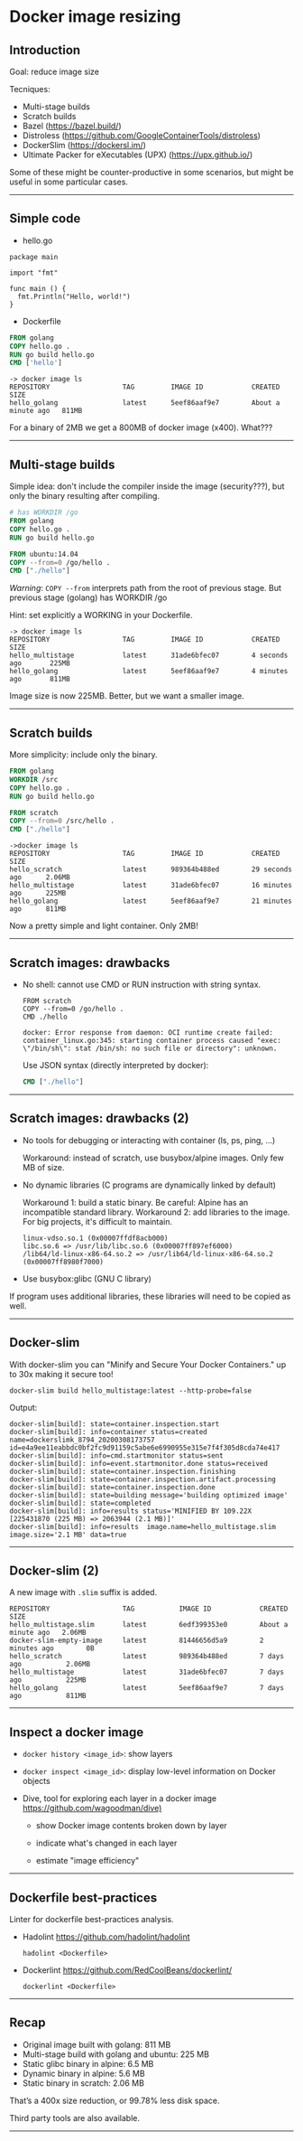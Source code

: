 # Docker image resizing

## Introduction

Goal: reduce image size

Tecniques:
- Multi-stage builds
- Scratch builds
- Bazel (https://bazel.build/)
- Distroless (https://github.com/GoogleContainerTools/distroless)
- DockerSlim (https://dockersl.im/)
- Ultimate Packer for eXecutables (UPX) (https://upx.github.io/) 

Some of these might be counter-productive in some scenarios, but might be useful in some particular cases.

---

## Simple code

- hello.go

```golang
package main

import "fmt"

func main () {
  fmt.Println("Hello, world!")
}
```

- Dockerfile

```dockerfile
FROM golang
COPY hello.go .
RUN go build hello.go
CMD ['hello']
```

```
-> docker image ls
REPOSITORY                  TAG         IMAGE ID            CREATED              SIZE
hello_golang                latest      5eef86aaf9e7        About a minute ago   811MB
```

For a binary of 2MB we get a 800MB of docker image (x400). What???

---

## Multi-stage builds

Simple idea: don't include the compiler inside the image (security???), but only the binary resulting after compiling.

```dockerfile
# has WORKDIR /go
FROM golang 
COPY hello.go .
RUN go build hello.go

FROM ubuntu:14.04
COPY --from=0 /go/hello .
CMD ["./hello"]
```

*Warning*: `COPY --from` interprets path from the root of previous stage.
But previous stage (golang) has WORKDIR /go

Hint: set explicitly a WORKING in your Dockerfile.

```
-> docker image ls
REPOSITORY                  TAG         IMAGE ID            CREATED             SIZE
hello_multistage            latest      31ade6bfec07        4 seconds ago       225MB
hello_golang                latest      5eef86aaf9e7        4 minutes ago       811MB
```

Image size is now 225MB. Better, but we want a smaller image.

---

## Scratch builds

More simplicity: include only the binary.

```dockerfile
FROM golang
WORKDIR /src
COPY hello.go .
RUN go build hello.go

FROM scratch
COPY --from=0 /src/hello .
CMD ["./hello"]
```

```
->docker image ls
REPOSITORY                  TAG         IMAGE ID            CREATED             SIZE
hello_scratch               latest      989364b488ed        29 seconds ago      2.06MB
hello_multistage            latest      31ade6bfec07        16 minutes ago      225MB
hello_golang                latest      5eef86aaf9e7        21 minutes ago      811MB
```

Now a pretty simple and light container. Only 2MB!

---

## Scratch images: drawbacks

- No shell: cannot use CMD or RUN instruction with string syntax.

    ```...
    FROM scratch
    COPY --from=0 /go/hello .
    CMD ./hello
    ```

    ```error
    docker: Error response from daemon: OCI runtime create failed: container_linux.go:345: starting container process caused "exec: \"/bin/sh\": stat /bin/sh: no such file or directory": unknown.
    ```

    Use JSON syntax (directly interpreted by docker):

    ```dockerfile
    CMD ["./hello"]
    ```

---

## Scratch images: drawbacks (2)

- No tools for debugging or interacting with container (ls, ps, ping, ...)

    Workaround: instead of scratch, use busybox/alpine images. 
        Only few MB of size.

- No dynamic libraries (C programs are dynamically linked by default)

    Workaround 1: build a static binary.
        Be careful: Alpine has an incompatible standard library.
    Workaround 2: add libraries to the image. For big projects, it's difficult to maintain.

    ```$ ldd hello
    linux-vdso.so.1 (0x00007ffdf8acb000)
    libc.so.6 => /usr/lib/libc.so.6 (0x00007ff897ef6000)
    /lib64/ld-linux-x86-64.so.2 => /usr/lib64/ld-linux-x86-64.so.2 (0x00007ff8980f7000)
    ```

- Use busybox:glibc (GNU C library)

If program uses additional libraries, these libraries will need to be copied as well.

---

## Docker-slim

With docker-slim you can "Minify and Secure Your Docker Containers." up to 30x making it secure too!

`docker-slim build hello_multistage:latest --http-probe=false`

Output:

```DockerSlim
docker-slim[build]: state=container.inspection.start
docker-slim[build]: info=container status=created name=dockerslimk_8794_20200308173757 id=e4a9ee11eabbdc0bf2fc9d91159c5abe6e6990955e315e7f4f305d8cda74e417
docker-slim[build]: info=cmd.startmonitor status=sent
docker-slim[build]: info=event.startmonitor.done status=received
docker-slim[build]: state=container.inspection.finishing
docker-slim[build]: state=container.inspection.artifact.processing
docker-slim[build]: state=container.inspection.done
docker-slim[build]: state=building message='building optimized image'
docker-slim[build]: state=completed
docker-slim[build]: info=results status='MINIFIED BY 109.22X [225431870 (225 MB) => 2063944 (2.1 MB)]'
docker-slim[build]: info=results  image.name=hello_multistage.slim image.size='2.1 MB' data=true
```

---

## Docker-slim (2)

A new image with `.slim` suffix is added.

```
REPOSITORY                  TAG           IMAGE ID            CREATED              SIZE
hello_multistage.slim       latest        6edf399353e0        About a minute ago   2.06MB
docker-slim-empty-image     latest        81446656d5a9        2 minutes ago        0B
hello_scratch               latest        989364b488ed        7 days ago           2.06MB
hello_multistage            latest        31ade6bfec07        7 days ago           225MB
hello_golang                latest        5eef86aaf9e7        7 days ago           811MB
```

---

## Inspect a docker image

- `docker history <image_id>`: show layers

- `docker inspect <image_id>`: display low-level information on Docker objects

- Dive, tool for exploring each layer in a docker image <https://github.com/wagoodman/dive)>

  - show Docker image contents broken down by layer
  
  - indicate what's changed in each layer
  
  - estimate "image efficiency"

---

## Dockerfile best-practices

Linter for dockerfile best-practices analysis.

- Hadolint <https://github.com/hadolint/hadolint>

    `hadolint <Dockerfile>`

- Dockerlint <https://github.com/RedCoolBeans/dockerlint/>

    `dockerlint <Dockerfile>`

---

## Recap

- Original image built with golang: 811 MB
- Multi-stage build with golang and ubuntu: 225 MB
- Static glibc binary in alpine: 6.5 MB
- Dynamic binary in alpine: 5.6 MB
- Static binary in scratch: 2.06 MB

That’s a 400x size reduction, or 99.78% less disk space.

Third party tools are also available.

---

